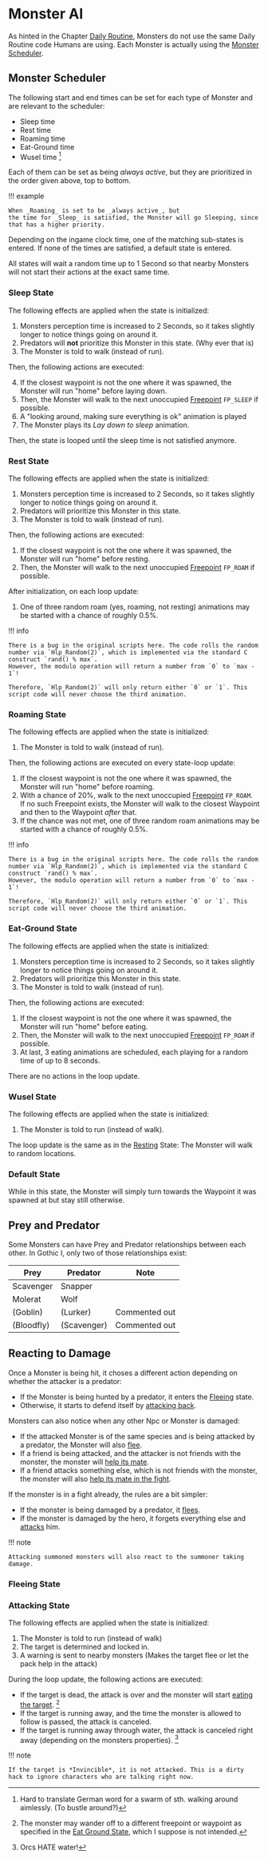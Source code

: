 # Monster AI

As hinted in the Chapter [Daily Routine](DailyRoutine.md), Monsters do not use the same Daily Routine code Humans are using. Each Monster is actually using the [Monster Scheduler](https://github.com/GothicII/GOTHIC-MOD-Development-Kit/blob/4071a70b3a8943e374ccbf886986e494b4be0858/gothic/_work/data/Scripts/content/AI/ZS_Monster/ZS_MM_Master.d#L526).

## Monster Scheduler

The following start and end times can be set for each type of Monster and are relevant to the scheduler:

- Sleep time
- Rest time
- Roaming time
- Eat-Ground time
- Wusel time [^1]

Each of them can be set as being _always active_, but they are prioritized in the order given above, top to bottom.

!!! example

    When _Roaming_ is set to be _always active_, but
    the time for _Sleep_ is satisfied, the Monster will go Sleeping, since that has a higher priority.

Depending on the ingame clock time, one of the matching sub-states is entered.
If none of the times are satisfied, a default state is entered.

All states will wait a random time up to 1 Second so that nearby Monsters will not start their actions at the exact same time.

[^1]: Hard to translate German word for a swarm of sth. walking around aimlessly. (To bustle around?)

### Sleep State

The following effects are applied when the state is initialized:

1. Monsters perception time is increased to 2 Seconds, so it takes slightly longer to notice things going on around it.
2. Predators will **not** prioritize this Monster in this state. (Why ever that is)
3. The Monster is told to walk (instead of run).

Then, the following actions are executed:

4. If the closest waypoint is not the one where it was spawned, the Monster will run "home" before laying down.
5. Then, the Monster will walk to the next unoccupied [Freepoint](objects/spot.md) `FP_SLEEP` if possible.
6. A "looking around, making sure everything is ok" animation is played
7. The Monster plays its _Lay down to sleep_ animation.

Then, the state is looped until the sleep time is not satisfied anymore.

### Rest State

The following effects are applied when the state is initialized:

1. Monsters perception time is increased to 2 Seconds, so it takes slightly longer to notice things going on around it.
2. Predators will prioritize this Monster in this state.
3. The Monster is told to walk (instead of run).

Then, the following actions are executed:

1. If the closest waypoint is not the one where it was spawned, the Monster will run "home" before resting.
2. Then, the Monster will walk to the next unoccupied [Freepoint](objects/spot.md) `FP_ROAM` if possible.

After initialization, on each loop update:

1.  One of three random roam (yes, roaming, not resting) animations may be started with a chance of roughly 0.5%.

!!! info

    There is a bug in the original scripts here. The code rolls the random number via `Hlp_Random(2)`, which is implemented via the standard C construct `rand() % max`.
    However, the modulo operation will return a number from `0` to `max - 1`!

    Therefore, `Hlp_Random(2)` will only return either `0` or `1`. This script code will never choose the third animation.

### Roaming State

The following effects are applied when the state is initialized:

1. The Monster is told to walk (instead of run).

Then, the following actions are executed on every state-loop update:

1. If the closest waypoint is not the one where it was spawned, the Monster will run "home" before roaming.
2. With a chance of 20%, walk to the next unoccupied [Freepoint](objects/spot.md) `FP_ROAM`.  
   If no such Freepoint exists, the Monster will walk to the closest Waypoint and then to the Waypoint _after_ that.
3. If the chance was not met, one of three random roam animations may be started with a chance of roughly 0.5%.

!!! info

    There is a bug in the original scripts here. The code rolls the random number via `Hlp_Random(2)`, which is implemented via the standard C construct `rand() % max`.
    However, the modulo operation will return a number from `0` to `max - 1`!

    Therefore, `Hlp_Random(2)` will only return either `0` or `1`. This script code will never choose the third animation.

### Eat-Ground State

The following effects are applied when the state is initialized:

1. Monsters perception time is increased to 2 Seconds, so it takes slightly longer to notice things going on around it.
2. Predators will prioritize this Monster in this state.
3. The Monster is told to walk (instead of run).

Then, the following actions are executed:

1. If the closest waypoint is not the one where it was spawned, the Monster will run "home" before eating.
2. Then, the Monster will walk to the next unoccupied [Freepoint](objects/spot.md) `FP_ROAM` if possible.
3. At last, 3 eating animations are scheduled, each playing for a random time of up to 8 seconds.

There are no actions in the loop update.

### Wusel State

The following effects are applied when the state is initialized:

1. The Monster is told to run (instead of walk).

The loop update is the same as in the [Resting](#rest-state) State: The Monster will walk to random locations.

### Default State

While in this state, the Monster will simply turn towards the Waypoint it was spawned at but stay still otherwise.

## Prey and Predator

Some Monsters can have Prey and Predator relationships between each other. In Gothic I, only two of those relationships exist:

| Prey       | Predator    | Note          |
| ---------- | ----------- | ------------- |
| Scavenger  | Snapper     |               |
| Molerat    | Wolf        |               |
| (Goblin)   | (Lurker)    | Commented out |
| (Bloodfly) | (Scavenger) | Commented out |

## Reacting to Damage

Once a Monster is being hit, it choses a different action depending on whether the attacker is a predator:

- If the Monster is being hunted by a predator, it enters the [Fleeing](#fleeing) state.
- Otherwise, it starts to defend itself by [attacking back](#attacking-state).

Monsters can also notice when any other Npc or Monster is damaged:

- If the attacked Monster is of the same species and is being attacked by a predator, the Monster will also [flee](#fleeing-state).
- If a friend is being attacked, and the attacker is not friends with the monster, the monster will [help its mate](#attacking-state).
- If a friend attacks something else, which is not friends with the monster, the monster will also [help its mate in the fight](#attacking-state).

If the monster is in a fight already, the rules are a bit simpler:

- If the monster is being damaged by a predator, it [flees](#fleeing-state).
- If the monster is damaged by the hero, it forgets everything else and [attacks](#attacking-state) him.

!!! note

    Attacking summoned monsters will also react to the summoner taking damage.

### Fleeing State

### Attacking State

The following effects are applied when the state is initialized:

1. The Monster is told to run (instead of walk)
2. The target is determined and locked in.
3. A warning is sent to nearby monsters (Makes the target flee or let the pack help in the attack)

During the loop update, the following actions are executed:

- If the target is dead, the attack is over and the monster will start [eating the target](#eat-ground-state). [^2]
- If the target is running away, and the time the monster is allowed to follow is passed, the attack is canceled.
- If the target is running away through water, the attack is canceled right away (depending on the monsters properties). [^3]

!!! note

    If the target is *Invincible*, it is not attacked. This is a dirty hack to ignore characters who are talking right now.

[^2]: The monster may wander off to a different freepoint or waypoint as specified in the [Eat Ground State](#eat-ground-state), which I suppose is not intended.
[^3]: Orcs HATE water!
